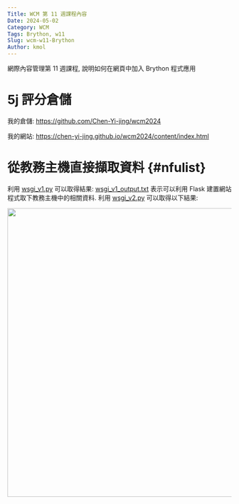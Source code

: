 ```yaml
---
Title: WCM 第 11 週課程內容
Date: 2024-05-02
Category: WCM
Tags: Brython, w11
Slug: wcm-w11-Brython
Author: kmol
---
```


網際內容管理第 11 週課程, 說明如何在網頁中加入 Brython 程式應用

<!-- PELICAN_END_SUMMARY -->

# 5j 評分倉儲

我的倉儲: <https://github.com/Chen-Yi-jing/wcm2024>

我的網站: <https://chen-yi-jing.github.io/wcm2024/content/index.html>

# 從教務主機直接擷取資料 {#nfulist}

利用 <a href="./../downloads/wsgi_v1_py.txt">wsgi_v1.py</a> 可以取得結果: <a href="./../downloads/wsgi_v1_output.txt">wsgi_v1_output.txt</a> 表示可以利用 Flask 建置網站程式取下教務主機中的相關資料.
利用 <a href="./../downloads/wsgi_v2_py.txt">wsgi_v2.py</a> 可以取得以下結果:

<img src="./../images/wsgi_v2_output.png" width="551" height="647" />
